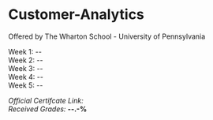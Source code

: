 # Customer-Analytics
Offered by The Wharton School - University of Pennsylvania


Week 1: --  
Week 2: --  
Week 3: --  
Week 4: --  
Week 5: --    


*Official Certifcate Link:*     
*Received Grades:* **--.-%** 
